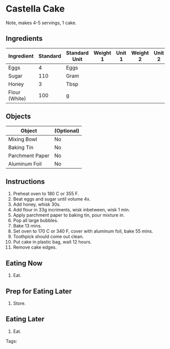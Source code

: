 # Castella Cake

Note, makes 4-5 servings, 1 cake.

## Ingredients

|      Ingredient         | Standard | Standard Unit | Weight 1 | Unit 1 | Weight 2 | Unit 2 |
|      ----------         | -------- | ------------- | -------- | ------ | -------- | ------ |
| Eggs                    | 4        | Eggs          |          |        |          |        |
| Sugar                   | 110      | Gram          |          |        |          |        |
| Honey                   | 3        | Tbsp          |          |        |          |        |
| Flour (White)           | 100      | g             |          |        |          |        |

## Objects

|        Object        | (Optional) |
|        ------        | ---------- |
| Mixing Bowl          | No         |
| Baking Tin           | No         |
| Parchment Paper      | No         |
| Aluminum Foil        | No         |

## Instructions

1. Preheat oven to 180 C or 355 F.
2. Beat eggs and sugar until volume 4x.
3. Add honey, whisk 30s.
4. Add flour in 33g incriments, wisk inbetween, wisk 1 min.
5. Apply parchment paper to baking tin, pour mixture in.
6. Pop all large bubbles.
7. Bake 13 mins.
8. Set oven to 170 C or 340 F, cover with aluminum foil, bake 55 mins.
9. Toothpick should come out clean. 
10. Put cake in plastic bag, wait 12 hours.
11. Remove cake edges.

## Eating Now

1. Eat.

## Prep for Eating Later

1. Store.

## Eating Later

1. Eat.

Tags: 
